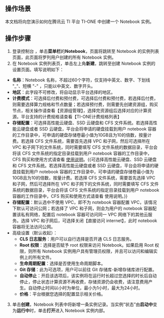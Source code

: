 ## 操作场景
本文档将向您演示如何在腾讯云 TI 平台 TI-ONE 中创建一个 Notebook 实例。

## 操作步骤
1. 登录控制台 ，单击**菜单栏**的**Notebook**，页面将跳转至 Notebook 的实例列表页面，此页面将罗列用户创建的所有 Notebook 实例。
2. 在 Notebook 实例列表页，单击左上角**新建**，跳转至创建 Notebook 实例的设置页面。填写说明如下：
  - **名称**：Notebook 名称，不超过60个字符，仅支持中英文、数字、下划线 "\_"、短横  "\-" ，只能以中英文、数字开头。
  - **地区**：此字段不可修改，将自动显示平台选择的地区。
  - **计费模式**：可选择后付费和预付费，可选择后付费和预付费，若选择后付费，则需要选择算力规格和节点数量；若选择预付费，则需要先创建资源组，购买节点，相关操作请查看【资源组管理】，选择完资源组后选择对应的计算资源。平台支持的计费规格请查看【TI-ONE计费规格列表】
  - **存储配置**：可选择高性能云硬盘、SSD 云硬盘和 CFS 文件系统。若选择高性能云硬盘或者 SSD 云硬盘，平台会将申请的硬盘挂载到用户 notebook 容器的工作目录中，可申请的硬盘存储卷最小值为10GB且为10的倍数，按量计费。若选择 CFS 文件系统，需要首先选择 VPC 和子网，然后可选择所在 VPC 和子网下的文件系统，同时需要填写 CFS 文件系统的数据目录，平台会将该 CFS 文件系统的指定目录挂载到用户 notebook 容器的工作目录中，CFS 购买和使用方式请查看 [使用说明](https://cloud.tencent.com/document/product/582/9553)。{{可选择高性能云硬盘、SSD 云硬盘和 CFS 文件系统。若选择高性能云硬盘或者 SSD 云硬盘，平台会将申请的硬盘挂载到用户 notebook 容器的工作目录中，可申请的硬盘存储卷最小值为10GB且为10的倍数，按量计费。若选择 CFS 文件系统，需要首先选择 VPC 和子网，然后可选择所在 VPC 和子网下的文件系统，同时需要填写 CFS 文件系统的数据目录，平台会将该 CFS 文件系统的指定目录挂载到用户 notebook 容器的工作目录中，CFS 购买和使用方式请查看 使用说明。}}
  - **存储配置**：默认选中不使用 VPC，即不为 notebook 容器配置 VPC，该情况下默认可访问公网；若选择了 VPC 和子网，则会为用户的 notebook 容器配置该私有网络，配置后 notebook 容器可访问同一 VPC 网络下的其他云服务。选择 VPC 和子网后，可选择关闭【直接访问 internet】，此时 notebook 容器将无法访问公网。
  - 高级设置（默认收起）：
    - **CLS 日志服务**：用户可以自行选择是否开通 CLS 日志服务。
    - **Root 权限**：选择是否赋予 root 权限来访问 Notebook。如果启用 Root 权限，则所有 Notebook 实例用户具有管理员权限，并且可以访问和编辑实例上的所有文件。
    - **生命周期配置**：选择是否使用生命周期脚本。
    - **Git 存储**：此为可选项，用户可以前往 Git 存储库-新增存储库进行配置。
    - **自动停止**：开启该选项后，该实例将在运行时长超过您选择的时长后自动停止，停止状态计算资源不再收费，存储资源仍会收费，请注意费用产生。自动停止时间以小时为单位，最小为1小时，最大为24小时。
    - **价格**：平台根据您选择的配置显示相关价格。
3. 单击**创建**，Notebook 列表中将新增一条实例记录。当实例“状态”由**启动中**变为**运行中**时，单击**打开**进入 Notebook 实例内部。
